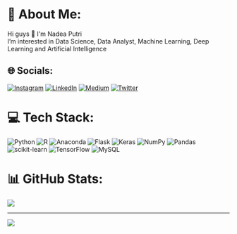 # 💫 About Me:
Hi guys 👋 I'm Nadea Putri<br>I’m interested in Data Science, Data Analyst, Machine Learning, Deep Learning and Artificial Intelligence<br>

## 🌐 Socials:
[![Instagram](https://img.shields.io/badge/Instagram-%23E4405F.svg?logo=Instagram&logoColor=white)](https://instagram.com/nadea.pnf) [![LinkedIn](https://img.shields.io/badge/LinkedIn-%230077B5.svg?logo=linkedin&logoColor=white)](https://linkedin.com/in/nadeaputrinf) [![Medium](https://img.shields.io/badge/Medium-12100E?logo=medium&logoColor=white)](https://medium.com/@wertax.0) [![Twitter](https://img.shields.io/badge/Twitter-%231DA1F2.svg?logo=Twitter&logoColor=white)](https://twitter.com/wertax0) 

# 💻 Tech Stack:
![Python](https://img.shields.io/badge/python-3670A0?style=for-the-badge&logo=python&logoColor=ffdd54) ![R](https://img.shields.io/badge/r-%23276DC3.svg?style=for-the-badge&logo=r&logoColor=white) ![Anaconda](https://img.shields.io/badge/Anaconda-%2344A833.svg?style=for-the-badge&logo=anaconda&logoColor=white) ![Flask](https://img.shields.io/badge/flask-%23000.svg?style=for-the-badge&logo=flask&logoColor=white) ![Keras](https://img.shields.io/badge/Keras-%23D00000.svg?style=for-the-badge&logo=Keras&logoColor=white) ![NumPy](https://img.shields.io/badge/numpy-%23013243.svg?style=for-the-badge&logo=numpy&logoColor=white) ![Pandas](https://img.shields.io/badge/pandas-%23150458.svg?style=for-the-badge&logo=pandas&logoColor=white) ![scikit-learn](https://img.shields.io/badge/scikit--learn-%23F7931E.svg?style=for-the-badge&logo=scikit-learn&logoColor=white) ![TensorFlow](https://img.shields.io/badge/TensorFlow-%23FF6F00.svg?style=for-the-badge&logo=TensorFlow&logoColor=white) ![MySQL](https://img.shields.io/badge/mysql-%2300f.svg?style=for-the-badge&logo=mysql&logoColor=white)
# 📊 GitHub Stats:
<!-- ![](https://github-readme-stats.vercel.app/api?username=nadeap&theme=dark&hide_border=false&include_all_commits=false&count_private=false)<br/> -->
<!-- ![](https://github-readme-streak-stats.herokuapp.com/?user=nadeap&theme=dark&hide_border=false)<br/> -->
![](https://github-readme-stats.vercel.app/api/top-langs/?username=nadeap&theme=dark&hide_border=false&include_all_commits=false&count_private=false&layout=compact)

---
[![](https://visitcount.itsvg.in/api?id=nadeap&icon=2&color=0)](https://visitcount.itsvg.in)

<!-- Proudly created with GPRM ( https://gprm.itsvg.in ) -->
